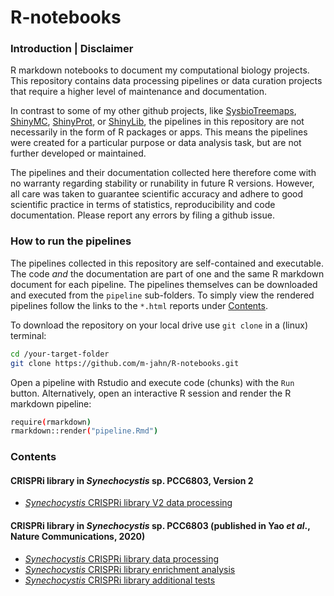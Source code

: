 # R-notebooks

### Introduction | Disclaimer

R markdown notebooks to document my computational biology projects.
This repository contains data processing pipelines or data curation projects
that require a higher level of maintenance and documentation. 

In contrast to some of my other github projects, 
like [SysbioTreemaps](https://github.com/m-jahn/SysbioTreemaps),
[ShinyMC](https://github.com/m-jahn/ShinyMC), [ShinyProt](https://github.com/m-jahn/ShinyProt),
or [ShinyLib](https://github.com/m-jahn/ShinyLib),
the pipelines in this repository are not necessarily in the form of R packages or apps.
This means the pipelines were created for a particular purpose or data analysis task,
but are not further developed or maintained.

The pipelines and their documentation collected here therefore come with no warranty
regarding stability or runability in future R versions. However, all care was taken to
guarantee scientific accuracy and adhere to good scientific practice in terms of statistics,
reproducibility and code documentation. Please report any errors by filing a github issue.

### How to run the pipelines

The pipelines collected in this repository are self-contained and executable. 
The code _and_ the documentation are part of one and the same R markdown document
for each pipeline. The pipelines themselves can be downloaded and executed 
from the `pipeline` sub-folders. To simply view the rendered pipelines follow 
the links to the `*.html` reports under   [Contents](#Contents).

To download the repository on your local drive use `git clone` in a (linux) terminal:

``` bash
cd /your-target-folder
git clone https://github.com/m-jahn/R-notebooks.git
```

Open a pipeline with Rstudio and execute code (chunks) with the `Run` button.
Alternatively, open an interactive R session and render the R markdown pipeline:

``` bash
require(rmarkdown)
rmarkdown::render("pipeline.Rmd")
```


### Contents

#### CRISPRi library in _Synechocystis_ sp. PCC6803, Version 2

- [_Synechocystis_ CRISPRi library V2 data processing](https://m-jahn.github.io/R-notebooks/CRISPRi_V2_data_processing.nb.html)

#### CRISPRi library in _Synechocystis_ sp. PCC6803 (published in Yao *et al*., Nature Communications, 2020)

- [_Synechocystis_ CRISPRi library data processing](https://m-jahn.github.io/R-notebooks/CRISPRi_library_data_processing.nb.html)
- [_Synechocystis_ CRISPRi library enrichment analysis](https://m-jahn.github.io/R-notebooks/CRISPRi_library_enrichment_analysis.nb.html)
- [_Synechocystis_ CRISPRi library additional tests](https://m-jahn.github.io/R-notebooks/CRISPRi_library_additional_tests.nb.html)